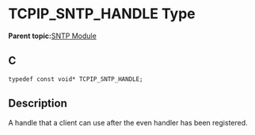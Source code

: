 # TCPIP\_SNTP\_HANDLE Type

**Parent topic:**[SNTP Module](GUID-832A1C71-21E8-4386-BFCE-18B19538AC01.md)

## C

```
typedef const void* TCPIP_SNTP_HANDLE;
```

## Description

A handle that a client can use after the even handler has been registered.

